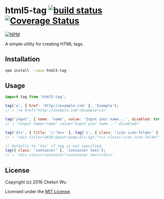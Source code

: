 # html5-tag [![build status](https://travis-ci.org/cheton/html5-tag.svg?branch=master)](https://travis-ci.org/cheton/html5-tag) [![Coverage Status](https://coveralls.io/repos/cheton/html5-tag/badge.svg)](https://coveralls.io/r/cheton/html5-tag)
[![NPM](https://nodei.co/npm/html5-tag.png?downloads=true&stars=true)](https://nodei.co/npm/html5-tag/)

A simple utility for creating HTML tags.

## Installation

```bash
npm install --save html5-tag
```

## Usage
```js
import tag from 'html5-tag';

tag('a', { href: 'http://example.com' }, 'Example');
// → '<a href="http://example.com">Example</a>'

tag('input', { name: 'name', value: 'Input your name...', disabled: true });
// → '<input name="name" value="Input your name..." disabled>'

tag('div', { title: '\'"&<>' }, tag('i', { class: 'icon icon-folder' }, ''));
// → '<div title="&#39;&quot;&amp;&lt;&gt;"><i class="icon icon-folder"></i></div>'

// Defaults to 'div' if tag is not specified
tag({ class: 'container' }, 'container text');
// → '<div class="container">container text</div>'
```

## License

Copyright (c) 2016 Cheton Wu

Licensed under the [MIT License](LICENSE).
